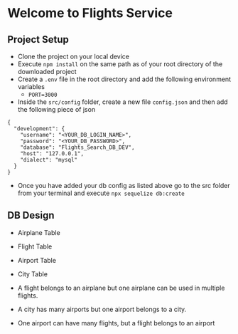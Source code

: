# Welcome to Flights Service

## Project Setup
- Clone the project on your local device
- Execute `npm install` on the same path as of your root directory of the downloaded project
- Create a `.env` file in the root directory and add the following environment variables 
    - `PORT=3000`
- Inside the `src/config` folder, create a new file `config.json` and then add the following piece of json

```
{
  "development": {
    "username": "<YOUR_DB_LOGIN_NAME>",
    "password": "<YOUR_DB_PASSWORD>",
    "database": "Flights_Search_DB_DEV",
    "host": "127.0.0.1",
    "dialect": "mysql"
  }
}

```

- Once you have added your db config as listed above go to the src folder from your terminal and execute `npx sequelize db:create`

## DB Design 
  - Airplane Table
  - Flight Table
  - Airport Table
  - City Table

  - A flight belongs to an airplane but one airplane can be used in multiple flights.
  - A city has many airports but one airport belongs to a city.
  - One airport can have many flights, but a flight belongs to an airport